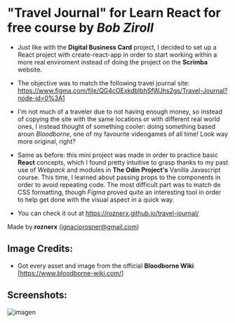 # "Travel Journal" for Learn React for free course by *Bob Ziroll*

- Just like with the **Digital Business Card** project, I decided to set up a React project with create-react-app in order to start working within a more real enviroment instead of doing the project on the **Scrimba** website.

- The objective was to match the following travel journal site: https://www.figma.com/file/QG4cOExkdbIbhSfWJhs2gs/Travel-Journal?node-id=0%3A1

- I'm not much of a traveler due to not having enough money, so instead of copying the site with the same locations or with different
real world ones, I instead thought of something cooler: doing something based aroun *Bloodborne*, one of my favourite videogames of all
time! Look way more original, right?

- Same as before: this mini project was made in order to practice basic **React** concepts, which I found pretty intuitive to grasp thanks to my past use of *Webpack* and modules in **The Odin Project's** Vanilla Javascript course. This time, I learned about passing props to the components in order to avoid repeating code. The most difficult part was to match de CSS formatting, though *Figma* proved quite an interesting tool in order to help get done with the visual aspect in a quick way.

- You can check it out at https://roznerx.github.io/travel-journal/

Made by **roznerx** (ignaciorosner@gmail.com)

## Image Credits:

- Got every asset and image from the official **Bloodborne Wiki** [https://www.bloodborne-wiki.com/]

## Screenshots:

![imagen](https://user-images.githubusercontent.com/81205827/167318077-b941ee02-6111-4e4e-8f83-bee445eea6c3.png)
